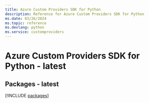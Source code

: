 ```yaml
---
title: Azure Custom Providers SDK for Python
description: Reference for Azure Custom Providers SDK for Python
ms.date: 03/26/2024
ms.topic: reference
ms.devlang: python
ms.service: customproviders
---
```

# Azure Custom Providers SDK for Python - latest
## Packages - latest
[!INCLUDE [packages](custom-providers-index.md)]